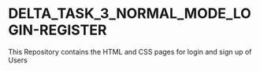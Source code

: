 # DELTA_TASK_3_NORMAL_MODE_LOGIN-REGISTER
This Repository contains the HTML and CSS pages for login and sign up of Users
